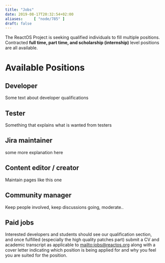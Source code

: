 ```yaml
---
title: "Jobs"
date: 2019-08-17T20:32:54+02:00
aliases:     [ "node/785" ]
draft: false
---
```



The ReactOS Project is seeking qualified individuals to fill multiple positions. Contracted **full time, part time, and scholarship (internship)** level positions are all available.


Available Positions
===

Developer
---
Some text about developer qualifications



Tester
---
Something that explains what is wanted from testers



Jira maintainer
---
some more explanation here


Content editor / creator
---
Maintain pages like this one


Community manager
---
Keep people involved, keep discussions going, moderate..


Paid jobs<a id="paid-jobs"></a>
---

Interested developers and students should see our qualification section, and once fulfilled (especially the high quality patches part) submit a CV and academic transcript as applicable to <mailto:jobs@reactos.org> along with a cover letter indicating which position is being applied for and why you feel you are suited for the position.



